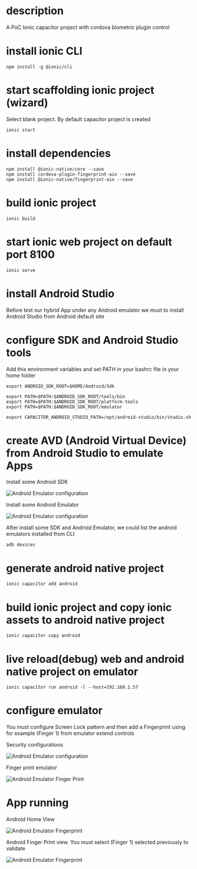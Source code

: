 # description
A PoC Ionic capacitor project with cordova biometric plugin control

# install ionic CLI
```shell
npm install -g @ionic/cli
```

# start scaffolding ionic project (wizard)
Select blank project. By default capacitor project is created

```shell
ionic start
```

# install dependencies
```shell
npm install @ionic-native/core --save
npm install cordova-plugin-fingerprint-aio --save
npm install @ionic-native/fingerprint-aio --save
```

# build ionic project
```shell
ionic build
```

# start ionic web project on default port 8100
```shell
ionic serve
```

# install Android Studio
Before test our hybrid App under any Android emulator we must to install Android Studio from Android default site

# configure SDK and Android Studio tools
Add this environment variables and set PATH in your bashrc file in your home folder
```shell
export ANDROID_SDK_ROOT=$HOME/Android/Sdk

export PATH=$PATH:$ANDROID_SDK_ROOT/tools/bin
export PATH=$PATH:$ANDROID_SDK_ROOT/platform-tools
export PATH=$PATH:$ANDROID_SDK_ROOT/emulator

export CAPACITOR_ANDROID_STUDIO_PATH=/opt/android-studio/bin/studio.sh
```

# create AVD (Android Virtual Device) from Android Studio to emulate Apps
Install some Android SDK

![Android Emulator configuration](/images/Android_SDK.png)

Install some Android Emulator

![Android Emulator configuration](/images/Android_Emulators.png)

After install some SDK and Android Emulator, we could list the android emulators installed from CLI

```shell
adb devices
```

# generate android native project
```shell
ionic capacitor add android
```

# build ionic project and copy ionic assets to android native project
```shell
ionic capacitor copy android
```

# live reload(debug) web and android native project on emulator 
```shell
ionic capacitor run android -l --host=192.168.1.57
```

# configure emulator
You must configure Screen Lock pattern and then add a Fingerprint using for example (Finger 1) from emulator extend controls

Security configurations

![Android Emulator configuration](/images/phone_config.png)


Finger print emulator

![Android Emulator Finger Print](/images/Finger_Print.png)

# App running

Android Home View 

![Android Emulator Fingerprint](/images/Android_Home.png)

Android Finger Print view. You must select (Finger 1) selected previously to validate

![Android Emulator Fingerprint](/images/Android_Validation.png)
